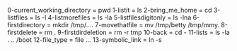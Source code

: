 0-current_working_directory = pwd
1-listit = ls
2-bring_me_home = cd
3-listfiles = ls -l
4-listmorefiles = ls -la
5-listfilesdigitonly = ls -lna
6-firstdirectory = mkdir /tmp/....
7-movethatfile = mv /tmp/betty /tmp/mmy.
8-firstdelete = rm .
9-firstdirdeletion = rm -r tmp
10-back = cd -
11-lists = ls -la . .. /boot
12-file_type = file ...
13-symbolic_link = ln -s
